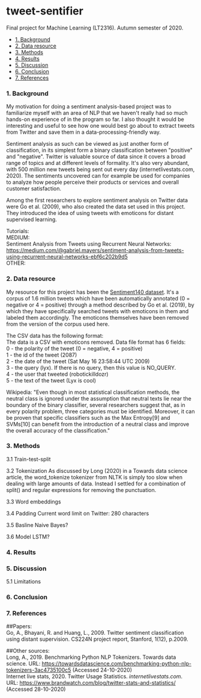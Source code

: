 # tweet-sentifier
Final project for Machine Learning (LT2316). Autumn semester of 2020. 

- [1. Background](#1-background)
- [2. Data resource](#2-data-resource)
- [3. Methods](#3-methods)
- [4. Results](#4-results)
- [5. Discussion](#5-discussion)
- [6. Conclusion](#6-conclusion)
- [7. References](#7-references)

### 1. Background
My motivation for doing a sentiment analysis-based project was to familiarize myself with an area of NLP that we haven't really had so much hands-on experience of in the program so far. I also thought it would be interesting and useful to see how one would best go about to extract tweets from Twitter and save them in a data-processing-friendly way. 

Sentiment analysis as such can be viewed as just another form of classification, in its simplest form a binary classification between "positive" and "negative". Twitter is valuable source of data since it covers a broad range of topics and at different levels of formality. It's also very abundant, with 500 million new tweets being sent out every day (internetlivestats.com, 2020).   The sentiments uncovered can for example be used for companies to analyze how people perceive their products or services and overall customer satisfaction. 

Among the first researchers to explore sentiment analysis on Twitter data were Go et al. (2009), who also created the data set used in this project. They introduced the idea of using tweets with emoticons for distant supervised learning.    

Tutorials:<br>
MEDIUM:<br>
Sentiment Analysis from Tweets using Recurrent Neural Networks: https://medium.com/@gabriel.mayers/sentiment-analysis-from-tweets-using-recurrent-neural-networks-ebf6c202b9d5 <br>
OTHER:<br>

### 2. Data resource
My resource for this project has been the [Sentiment140 dataset](https://www.kaggle.com/kazanova/sentiment140). It's a corpus of 1.6 million tweets which have been automatically annotated (0 = negative or 4 = positive) through a method described by Go et al. (2019), by which they have specifically searched tweets with emoticons in them and labeled them accordingly. The emoticons themselves have been removed from the version of the corpus used here. 

The CSV data has the following format:<br>
The data is a CSV with emoticons removed. Data file format has 6 fields:<br>
0 - the polarity of the tweet (0 = negative, 4 = positive)<br>
1 - the id of the tweet (2087)<br>
2 - the date of the tweet (Sat May 16 23:58:44 UTC 2009)<br>
3 - the query (lyx). If there is no query, then this value is NO_QUERY.<br>
4 - the user that tweeted (robotickilldozr)<br>
5 - the text of the tweet (Lyx is cool)<br>

Wikipedia: "Even though in most statistical classification methods, the neutral class is ignored under the assumption that neutral texts lie near the boundary of the binary classifier, several researchers suggest that, as in every polarity problem, three categories must be identified. Moreover, it can be proven that specific classifiers such as the Max Entropy[9] and SVMs[10] can benefit from the introduction of a neutral class and improve the overall accuracy of the classification."    

### 3. Methods

3.1 Train-test-split

3.2 Tokenization
As discussed by Long (2020) in a Towards data science article, the word_tokenize tokenizer from NLTK is simply too slow when dealing with large amounts of data. Instead I settled for a combination of split() and regular expressions for removing the punctuation. 

3.3 Word embeddings

3.4 Padding
Current word limit on Twitter: 280 characters

3.5 Basline
Naive Bayes?

3.6 Model
LSTM?

### 4. Results

### 5. Discussion

5.1 Limitations

### 6. Conclusion

### 7. References
##Papers:<br>
Go, A., Bhayani, R. and Huang, L., 2009. Twitter sentiment classification using distant supervision. CS224N project report, Stanford, 1(12), p.2009.<br>

##Other sources:<br>
Long, A., 2019. Benchmarking Python NLP Tokenizers. Towards data science. URL: https://towardsdatascience.com/benchmarking-python-nlp-tokenizers-3ac4735100c5 (Accessed 24-10-2020)<br>
Internet live stats, 2020. Twitter Usage Statistics. *internetlivestats.com*. URL: https://www.brandwatch.com/blog/twitter-stats-and-statistics/ (Accessed 28-10-2020)<br>
